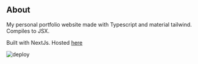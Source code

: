 ## About

My personal portfolio website made with Typescript and material tailwind. Compiles to JSX.

Built with NextJs. Hosted [here](https://blvckleg.dev)

 ![deploy](https://github.com/blvckleg/portfolio/actions/workflows/nextjs.yml/badge.svg)


